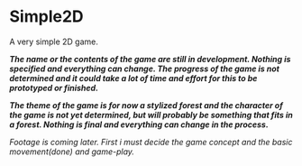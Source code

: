 # Simple2D
A very simple 2D game.

_**The name or the contents of the game are still in development. Nothing is specified and everything can change. The progress of the game is not determined and it could take a lot of time and effort for this to be prototyped or finished.**_

_**The theme of the game is for now a stylized forest and the character of the game is not yet determined, but will probably be something that fits in a forest. Nothing is final and everything can change in the process.**_

_Footage is coming later. First i must decide the game concept and the basic movement(done) and game-play._